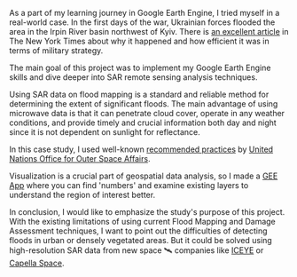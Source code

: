 As a part of my learning journey in Google Earth Engine, I tried myself in a real-world case. In the first days of the war, Ukrainian forces flooded the area in the Irpin River basin northwest of Kyiv. There is [an excellent article](https://www.nytimes.com/2022/04/27/world/europe/ukraine-russia-war-flood-infrastructure.html) in The New York Times about why it happened and how efficient it was in terms of military strategy.

The main goal of this project was to implement my Google Earth Engine skills and dive deeper into SAR remote sensing analysis techniques. 

Using SAR data on flood mapping is a standard and reliable method for determining the extent of significant floods. The main advantage of using microwave data is that it can penetrate cloud cover, operate in any weather conditions, and provide timely and crucial information both day and night since it is not dependent on sunlight for reflectance.

In this case study, I used well-known [recommended practices](https://www.space4water.org/capacity-building-and-training-material/recommended-practice-flood-mapping-and-damage-assessment) by [United Nations Office for Outer Space Affairs](https://www.space4water.org/stakeholder/united-nations-office-outer-space-affairs).

Visualization is a crucial part of geospatial data analysis, so I made a [GEE App](https://pancheliuga.users.earthengine.app/view/flood-mapping) where you can find 'numbers' and examine existing layers to understand the region of interest better. 

In conclusion, I would like to emphasize the study's purpose of this project. With the existing limitations of using current Flood Mapping and Damage Assessment techniques, I want to point out the difficulties of detecting floods in urban or densely vegetated areas. But it could be solved using high-resolution SAR data from new space 🛰️ companies like [ICEYE](https://www.iceye.com/) or [Capella Space](https://www.capellaspace.com/).
